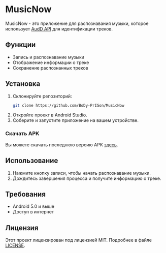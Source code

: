 # MusicNow

MusicNow - это приложение для распознавания музыки, которое использует [AudD API](https://audd.io/) для идентификации треков.

## Функции

- Запись и распознавание музыки
- Отображение информации о треке
- Сохранение распознанных треков

## Установка

1. Склонируйте репозиторий:
   ```bash
   git clone https://github.com/BoDy-PrISon/MusicNow
   ```
2. Откройте проект в Android Studio.
3. Соберите и запустите приложение на вашем устройстве.

### Скачать APK

Вы можете скачать последнюю версию APK [здесь](https://github.com/BoDy-PrISon/MusicNow/releases).

## Использование

1. Нажмите кнопку записи, чтобы начать распознавание музыки.
2. Дождитесь завершения процесса и получите информацию о треке.

## Требования

- Android 5.0 и выше
- Доступ в интернет

## Лицензия

Этот проект лицензирован под лицензией MIT. Подробнее в файле [LICENSE](LICENSE).
